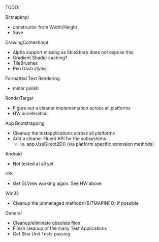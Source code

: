 TODO:

BitmapImpl 
- constructor from Width/Height
- Save

DrawingContextImpl
- Alpha support missing as SkiaSharp does not expose this
- Gradient Shader caching?
- TileBrushes
- Pen Dash styles

Formatted Text Rendering 
- minor polish

RenderTarget
- Figure out a cleaner implementation across all platforms
- HW acceleration

App Bootstrapping
- Cleanup the testapplications across all platforms
- Add a cleaner Fluent API for the subsystems
	- ie.    app.UseDirect2D()    (via platform specific extension methods)

Android
- Not tested at all yet

iOS
- Get GLView working again. See HW above

Win32
- Cleanup the unmanaged methods (BITMAPINFO) if possible

General
- Cleanup/eliminate obsolete files
- Finish cleanup of the many Test Applications
- Get Skia Unit Tests passing


